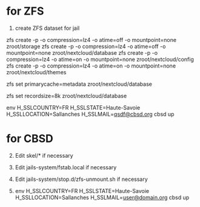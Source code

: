# for ZFS

1) create ZFS dataset for jail

zfs create -p -o compression=lz4 -o atime=off -o mountpoint=none zroot/storage
zfs create -p -o compression=lz4 -o atime=off -o mountpoint=none zroot/nextcloud/database
zfs create -p -o compression=lz4 -o atime=on -o mountpoint=none zroot/nextcloud/config
zfs create -p -o compression=lz4 -o atime=on -o mountpoint=none zroot/nextcloud/themes

zfs set primarycache=metadata zroot/nextcloud/database

zfs set recordsize=8k zroot/nextcloud/database

env H_SSLCOUNTRY=FR H_SSLSTATE=Haute-Savoie H_SSLLOCATION=Sallanches H_SSLMAIL=qsdf@cbsd.org cbsd up

# for CBSD

2) Edit skel/* if necessary
3) Edit jails-system/fstab.local if necessary
4) Edit jails-system/stop.d/zfs-unmount.sh if necessary

5) env H_SSLCOUNTRY=FR H_SSLSTATE=Haute-Savoie H_SSLLOCATION=Sallanches H_SSLMAIL=user@domain.org cbsd up
